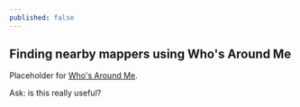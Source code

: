 ```yaml
---
published: false
---
```


## Finding nearby mappers using Who's Around Me

Placeholder for [Who's Around Me](http://resultmaps.neis-one.org/oooc).

Ask: is this really useful?